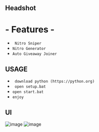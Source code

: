 ## Headshot
<h1 allign="center">- Features -</h1>

* ` Nitro Sniper`
* `Nitro Generator`
* `Auto Giveaway Joiner`

## USAGE

* ` download python (https://python.org)`
* ` open setup.bat`
* ` open start.bat `
* ` enjoy `





## UI
![image](https://user-images.githubusercontent.com/68764672/181687990-0a8eeb05-358a-4b78-ac42-f5f45b685fac.png)
![image](https://user-images.githubusercontent.com/68764672/181688024-2c1bad15-8896-4f58-8ffd-261c598428ff.png)
